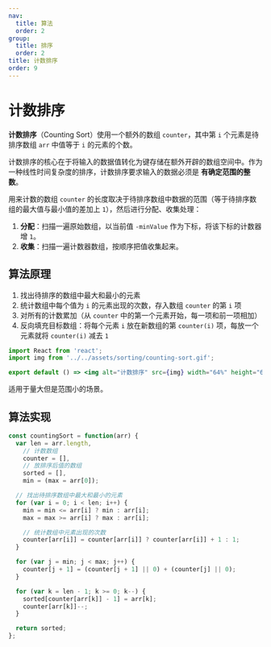 ```yaml
---
nav:
  title: 算法
  order: 2
group:
  title: 排序
  order: 2
title: 计数排序
order: 9
---
```


# 计数排序

**计数排序**（Counting Sort）使用一个额外的数组 `counter`，其中第 `i` 个元素是待排序数组 `arr` 中值等于 `i` 的元素的个数。

计数排序的核心在于将输入的数据值转化为键存储在额外开辟的数组空间中。作为一种线性时间复杂度的排序，计数排序要求输入的数据必须是 **有确定范围的整数**。

用来计数的数组 `counter` 的长度取决于待排序数组中数据的范围（等于待排序数组的最大值与最小值的差加上 `1`），然后进行分配、收集处理：

1. **分配**：扫描一遍原始数组，以当前值 `-minValue` 作为下标，将该下标的计数器增 `1`。
2. **收集**：扫描一遍计数器数组，按顺序把值收集起来。

## 算法原理

1. 找出待排序的数组中最大和最小的元素
2. 统计数组中每个值为 `i` 的元素出现的次数，存入数组 `counter` 的第 `i` 项
3. 对所有的计数累加（从 `counter` 中的第一个元素开始，每一项和前一项相加）
4. 反向填充目标数组：将每个元素 `i` 放在新数组的第 `counter(i)` 项，每放一个元素就将 `counter(i)` 减去 `1`

```jsx | inline
import React from 'react';
import img from '../../assets/sorting/counting-sort.gif';

export default () => <img alt="计数排序" src={img} width="64%" height="64%" />;
```

适用于量大但是范围小的场景。

## 算法实现

```js
const countingSort = function(arr) {
  var len = arr.length,
    // 计数数组
    counter = [],
    // 放排序后值的数组
    sorted = [],
    min = (max = arr[0]);

  // 找出待排序数组中最大和最小的元素
  for (var i = 0; i < len; i++) {
    min = min <= arr[i] ? min : arr[i];
    max = max >= arr[i] ? max : arr[i];

    // 统计数组中元素出现的次数
    counter[arr[i]] = counter[arr[i]] ? counter[arr[i]] + 1 : 1;
  }

  for (var j = min; j < max; j++) {
    counter[j + 1] = (counter[j + 1] || 0) + (counter[j] || 0);
  }

  for (var k = len - 1; k >= 0; k--) {
    sorted[counter[arr[k]] - 1] = arr[k];
    counter[arr[k]]--;
  }

  return sorted;
};
```
